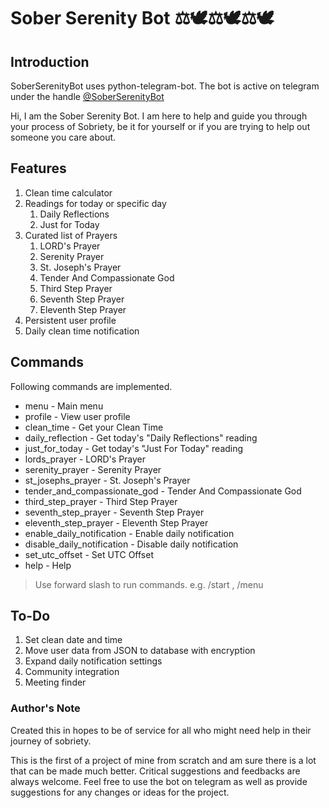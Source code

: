 # Sober Serenity Bot ⚖️🕊⚖️🕊⚖️🕊️
## Introduction
SoberSerenityBot uses python-telegram-bot. The bot is active on telegram under the handle [@SoberSerenityBot](https://t.me/SoberSerenityBot)  
  
Hi, I am the Sober Serenity Bot. I am here to help and guide you through your process of Sobriety, be it for yourself or if you are trying to help out someone you care about.   
  
## Features  
1. Clean time calculator  
2. Readings for today or specific day  
   1. Daily Reflections  
   2. Just for Today  
3. Curated list of Prayers  
   1. LORD's Prayer  
   2. Serenity Prayer  
   3. St. Joseph's Prayer  
   4. Tender And Compassionate God  
   5. Third Step Prayer  
   6. Seventh Step Prayer  
   7. Eleventh Step Prayer  
4. Persistent user profile  
5. Daily clean time notification  
  
  
## Commands  
Following commands are implemented.  
  
- menu - Main menu  
- profile - View user profile  
- clean_time - Get your Clean Time  
- daily_reflection - Get today's "Daily Reflections" reading  
- just_for_today - Get today's "Just For Today" reading  
- lords_prayer - LORD's Prayer  
- serenity_prayer - Serenity Prayer  
- st_josephs_prayer - St. Joseph's Prayer  
- tender_and_compassionate_god - Tender And Compassionate God  
- third_step_prayer - Third Step Prayer  
- seventh_step_prayer - Seventh Step Prayer  
- eleventh_step_prayer - Eleventh Step Prayer   
- enable_daily_notification - Enable daily notification  
- disable_daily_notification - Disable daily notification  
- set_utc_offset - Set UTC Offset  
- help - Help    
> Use forward slash to run commands. e.g. /start , /menu  
  
## To-Do  
1. Set clean date and time  
2. Move user data from JSON to database with encryption  
3. Expand daily notification settings  
4. Community integration  
5. Meeting finder  
  
  
### Author's Note  
Created this in hopes to be of service for all who might need help in their journey of sobriety.   
  
This is the first of a project of mine from scratch and am sure there is a lot that can be made much better. Critical suggestions and feedbacks are always welcome. Feel free to use the bot on telegram as well as provide suggestions for any changes or ideas for the project.
